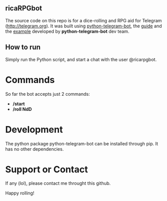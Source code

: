 ## ricaRPGbot

The source code on this repo is for a dice-rolling and RPG aid for Telegram (http://telegram.org). It was built using [python-telegram-bot](https://github.com/python-telegram-bot/python-telegram-bot), the [guide](https://github.com/python-telegram-bot/python-telegram-bot/wiki/Extensions-%E2%80%93-Your-first-Bot) and the [example](https://github.com/python-telegram-bot/python-telegram-bot/blob/master/examples/echobot2.py) developed by **python-telegram-bot** dev team.

## How to run

Simply run the Python script, and start a chat with the user @ricarpgbot.

# Commands

So far the bot accepts just 2 commands:

- **/start**
- **/roll NdD**

# Development

The python package python-telegram-bot can be installed through pip. It has no other dependencies.

# Support or Contact

If any (lol), please contact me throught this github.

Happy rolling!
